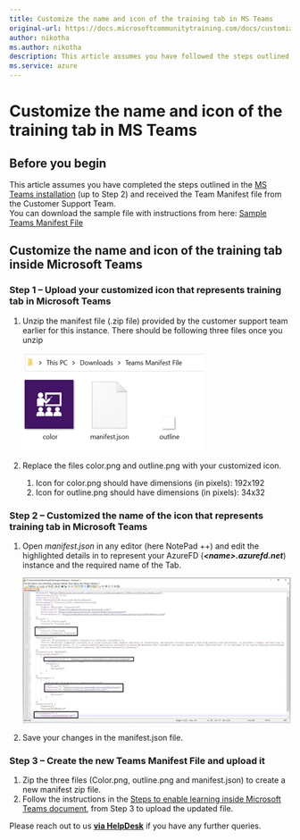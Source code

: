 ```yaml
---
title: Customize the name and icon of the training tab in MS Teams
original-url: https://docs.microsoftcommunitytraining.com/docs/customize-the-name-and-icon-of-the-training-tab-in-ms-teams
author: nikotha
ms.author: nikotha
description: This article assumes you have followed the steps outlined in the MS Teams installation (upto Step 2) and received the Team Manifest file from the Customer Support Team.
ms.service: azure
---
```


# Customize the name and icon of the training tab in MS Teams

## **Before you begin**

This article assumes you have completed the steps outlined in the [MS Teams installation](../../infrastructure-management/install-your-platform-instance/create-teams-app-for-your-training-portal.md) (up to Step 2) and received the Team Manifest file from the Customer Support Team.   
You can download the sample file with instructions from here: [Sample Teams Manifest File](https://github.com/MicrosoftDocs/microsoft-community-training/files/10336214/steps_to_create_manifest_file.zip)

## **Customize the name and icon of the training tab inside Microsoft Teams**

### Step 1 – Upload your customized icon that represents training tab in Microsoft Teams

1. Unzip the manifest file (.zip file) provided by the customer support team earlier for this instance. There should be following three files once you unzip

   ![3 files](../../media/image%28358%29.png)

1. Replace the files color.png and outline.png with your customized icon.

   1. Icon for color.png should have dimensions (in pixels): 192x192  
   1. Icon for  outline.png should have dimensions (in pixels): 34x32

### Step 2 – Customized the name of the icon that represents training tab in Microsoft Teams

1. Open *manifest.json* in any editor (here NotePad ++) and edit the highlighted details in to represent your AzureFD (***\<name>.azurefd.net***) instance and the required name of the Tab.

   ![Represent your AzureFD](../../media/image%28359%29.png)

2. Save your changes in the manifest.json file.

### Step 3 – Create the new Teams Manifest File and upload it

1. Zip the three files (Color.png, outline.png and manifest.json) to create a new manifest zip file.
2. Follow the instructions in the [Steps to enable learning inside Microsoft Teams document](/azure/industry/training-services/microsoft-community-training/infrastructure-management/install-your-platform-instance/create-teams-app-for-your-training-portal), from Step 3 to upload the updated file.


Please reach out to us [**via HelpDesk**](https://aka.ms/cthelpdesk) if you have any further queries.